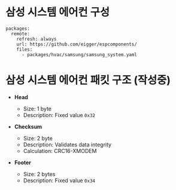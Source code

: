 # 삼성 시스템 에어컨 구성
```
packages:
  remote:
    refresh: always
    url: https://github.com/eigger/espcomponents/
    files:
      - packages/hvac/samsung/samsung_system.yaml
```


# 삼성 시스템 에어컨 패킷 구조 (작성중)

- **Head**
  - Size: 1 byte
  - Description: Fixed value `0x32`

- **Checksum**
  - Size: 2 byte
  - Description: Validates data integrity
  - Calculation: CRC16-XMODEM

- **Footer**
  - Size: 2 bytes
  - Description: Fixed value `0x34`

